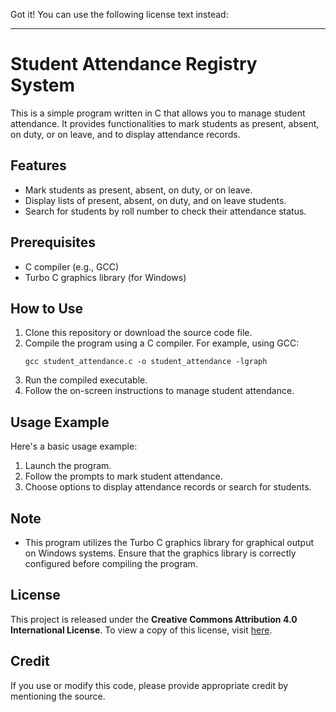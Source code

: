 Got it! You can use the following license text instead:

---

# Student Attendance Registry System

This is a simple program written in C that allows you to manage student attendance. It provides functionalities to mark students as present, absent, on duty, or on leave, and to display attendance records.

## Features

- Mark students as present, absent, on duty, or on leave.
- Display lists of present, absent, on duty, and on leave students.
- Search for students by roll number to check their attendance status.

## Prerequisites

- C compiler (e.g., GCC)
- Turbo C graphics library (for Windows)

## How to Use

1. Clone this repository or download the source code file.
2. Compile the program using a C compiler. For example, using GCC:
   ```
   gcc student_attendance.c -o student_attendance -lgraph
   ```
3. Run the compiled executable.
4. Follow the on-screen instructions to manage student attendance.

## Usage Example

Here's a basic usage example:

1. Launch the program.
2. Follow the prompts to mark student attendance.
3. Choose options to display attendance records or search for students.

## Note

- This program utilizes the Turbo C graphics library for graphical output on Windows systems. Ensure that the graphics library is correctly configured before compiling the program.

## License

This project is released under the **Creative Commons Attribution 4.0 International License**. To view a copy of this license, visit [here](https://creativecommons.org/licenses/by/4.0/legalcode).

## Credit

If you use or modify this code, please provide appropriate credit by mentioning the source.
